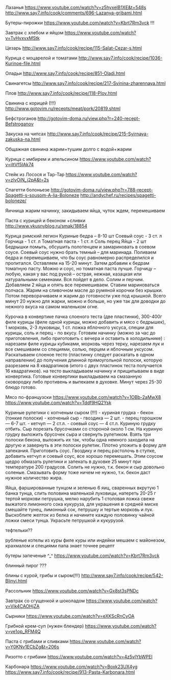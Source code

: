 Лазанья
	https://www.youtube.com/watch?v=z5hyxelB1XE&t=548s
	http://www.say7.info/cook/comments/696-Lazanya-gribami.html
	
Бутеры-пирожки
	https://www.youtube.com/watch?v=Kbrt7Rm3vck !!!

Завтрак с хлебом и яйцом
	https://www.youtube.com/watch?v=TvHvxvxMStk

Цезарь
	http://www.say7.info/cook/recipe/115-Salat-Cezar-s.html

Курица с моцарелой и томатами
	http://www.say7.info/cook/recipe/1036-Kurinoe-file.html

Оладьи
	http://www.say7.info/cook/recipe/851-Oladi.html

Свинагетсы
	http://www.say7.info/cook/recipe/217-Svinina-zharennaya.html

Плов
	http://www.say7.info/cook/recipe/118-Plov.html

Свинина с корицей (!!!)
	http://www.gotovim.ru/recepts/meat/pork/20819.shtml

Бефстроганов
	http://gotovim-doma.ru/view.php?r=240-recept-Befstroganov

Закуска на чипсах
	http://www.say7.info/cook/recipe/215-Syirnaya-zakuska-na.html

Общажная свинина
	жарим+тушим долго с водой+жарим

Курица с имбирем и апельсином
	https://www.youtube.com/watch?v=iItVf5IAk74

Стейк из Лосося и Тар-Тар
	https://www.youtube.com/watch?v=zlvOiN_j2pA&t=2s

Спагетти болоньезе
	http://gotovim-doma.ru/view.php?r=788-recept-Spagetti-s-sousom-A-lia-Boloneze
	http://andychef.ru/recipes/spagetti-boloneze/

Яичница
жарим начинку, закидываем яйца, чуток ждем, перемешиваем

Паста с курицей и беконом +сливки
	http://www.vkusnyblog.ru/smak/18854

Курица римский легион
	Куриные бедра – 8-10 шт
	Соевый соус - 3 ст. л
	Горчица - 1 ст. л
	Томатная паста - 1 ст. л
	Соль перец
	Яйца - 2 шт
	Бедрышки помыть, обсушить полотенцем и замариновать в соевом соусе. Соевый соус нужно брать темный – для маринада. Поливаем бедра и перемешиваем, 
	что бы соус равномерно распределился и пропитался. Оставляем на 15-20 минут.
	Затем добавим к бедрам томатную пасту. Можно и соус, но томатная паста лучше. Горчицу – любую, какая у вас под рукой – острая, нежная, казацкая 
	или натуральными семенами. Вся пойдет в дело.
	Солим и перчим. Добавляем 2 яйца и опять все перемешиваем. Ставим мариноваться полчаса. Жарим на сливочном масле до румяной корочки без крышки.
	Потом переворачиваем и жарим до готовности уже под крышкой. Всего минут 20 нужно для жарки, можно и больше, но уже так для доводки до нежного 
	вкуса на самом маленьком огне.

Курочка в конвертике
	пачка слоеного теста (две пластинки),
	300-400г филе курицы (филе одной курицы, можно добавить и мясо с бедрышек),
	1 морковь, 
	2-3 луковицы,
	1 ст. ложка яблочного уксуса,
	специи для курицы,
	соль и перец - по вкусу.
	Готовим начинку (можно за час до приготовления, либо приготовить с вечера и оставить в холодильнике) :
	нарезаем филе курицы кубиками, морковь через терку, нарезаем лук и все смешиваем со специями, солью, перцем и яблочным уксусом.
	Раскатываем слоеное тесто (пластинку следует раскатать в одном направлении) до получения длинной прямоугольной полоски, которую разрезаем на 8 
	квадратиков (итого с двух пластинок теста получается 16 квадратиков).
	на тесто выкладываем начинку и прищипываем в виде конвертика. Готовые конвертики выкладываем на смазанную сковородку либо противень и выпекаем 
	в духовке. Минут через 25-30 блюдо готово.

Мясо по-французски
	https://www.youtube.com/watch?v=1OBb-2aMwX8
	https://www.youtube.com/watch?v=Tddf9HQ2Ysk

Куриные рулетики с копченым сыром (!!!)
	- куриная грудка
	- бекон (тонкие полоски)
	- копченый сыр
	- гвоздика — 2 шт. 
	- перец горошком — 6-7 шт.
	- кетчуп — 2 ст.л.
	- соевый соус — 4 ст.л.
	Куриную грудку отбить. Сыр порезать брусочками со стороной около 1 см. На куриную грудку выложить брусочек сыра и свернуть рулетиком. 
	Взять три полоски бекона, выложить их так, чтобы одна немного заходила на другую и завернуть в эти полоски рулетик. Плотно уложить в форму для 
	запекания.
	Приготовить соус. Гвоздику и перец растолочь в ступке, добавить кетчуп и соевый соус, все хорошо перемешать. Этим соусом щедро обмазать рулетики 
	и запекать в духовке 25 минут при температуре 200 градусов. Солить не нужно, т.к. бекон и сыр довольно соленые.
	Смазывать форму тоже ничем не нужно, т.к. бекон даст нужное количество жира.

Яйца, фаршированные тунцом и зеленью
	6 яиц, сваренных вкрутую
	1 банка тунца, слить
	половина маленькой луковицы, натереть
	20-25 г тертой моркови
	петрушка, мелко нарубить
	1 столовая ложка свеже выжатого лимонного сока
	кукуруза, для украшения
	в средней миске смешайте тунец, лимонный сок, петрушку и тертые морковь и лук. Выскоблите желток из белка и начините каждую половинку чайной 
	ложки смеси тунца. Украсьте петрушкой и кукурузой.

тефтельки??

рубленые котелы из куры
	филе куры или индейки мешаем с майонезом, крахмалом и специями
	папа знает точнее рецепт

бутеры запеченые ^_^
	https://www.youtube.com/watch?v=Kbrt7Rm3vck

блинный пирог
	???

блины с курой, грибы и сыром(!!!)
	http://www.say7.info/cook/recipe/542-Blinyi.html

Рассольник
  https://www.youtube.com/watch?v=Gx8st3sPNDc

Завтрак со сгущенкой и шоколадом
  https://www.youtube.com/watch?v=Vik4CAOHjZA

Сырники
  https://www.youtube.com/watch?v=eXKScRnCyOA

Грибной крем-суп (нужен блендер)
  https://www.youtube.com/watch?v=ve1op_RFM4Q

Паста с грибами и сливками
  https://www.youtube.com/watch?v=Y0KNv1ECbZg&t=206s

Ризотто с грибами
  https://www.youtube.com/watch?v=4z5vlYbWPEI

Карбонара
  https://www.youtube.com/watch?v=Boxk23UX4yg
  https://www.say7.info/cook/recipe/913-Pasta-Karbonara.html
